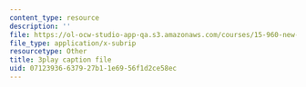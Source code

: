 ```yaml
---
content_type: resource
description: ''
file: https://ol-ocw-studio-app-qa.s3.amazonaws.com/courses/15-960-new-executive-thinking-social-impact-technology-projects-fall-2017-spring-2018/07123936637927b11e6956f1d2ce58ec_YEkx5ZKWM4s.srt
file_type: application/x-subrip
resourcetype: Other
title: 3play caption file
uid: 07123936-6379-27b1-1e69-56f1d2ce58ec
---
```

